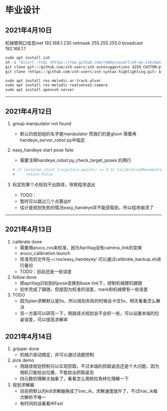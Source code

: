 # 毕业设计

## 2021年4月10日

机械臂网口信息inet 192.168.1.230  netmask 255.255.255.0  broadcast 192.168.1.1

```python
sudo apt install zsh
sh -c "$(curl -fsSL <https://raw.github.com/robbyrussell/oh-my-zsh/master/tools/install.sh>)"
git clone git://github.com/zsh-users/zsh-autosuggestions $ZSH_CUSTOM/plugins/zsh-autosuggestions
git clone <https://github.com/zsh-users/zsh-syntax-highlighting.git> ${ZSH_CUSTOM:-~/.oh-my-zsh/custom}/plugins/zsh-syntax-highlighting

sudo apt install ros-melodic-ar-track-alvar
sudo apt install ros-melodic-realsense2-camera
sudo apt install openssh-server
```

***

## 2021年4月12日

1. group manipulator not found
    - 默认的规划组的名字是manipulator 而我们的是gluon 需要再handeye_server_robot.py中指定
2. easy_handeye start pose faile
    - 需要注释handeye_robot.py_check_target_poses 的两行

    ```python
    # if len(plan.joint_trajectory.points) == 0 or CalibrationMovements._is_crazy_plan(plan, joint_limits):
    #     return False
    ```

3. 标定到某个点规划不出路径，导致程序退出
    - TODO：
    - 暂时可以跳过几个点算出tf
    - 估计是规划失败的情况easy_handeye并不能获取到，所以程序崩溃了

***

## 2021年4月13日

1. calibrate done
    - 需要用aruco_ros来校准，因为Apriltag没有camera_link的变换
    - aruco_calibration.launch
    - 校准完的文件在~/.ros/easy_handeyey/ 可以通过calibrate_backup.sh进行备份
    - TODO：目前还是一些误差
2. follow done
    - 把apriltag识别到的pose变换到base link下，控制机械臂的跟随
    - 初步完成了跟随，但是因为校准的误差，mark和机械臂有一些误差
3. TODO
    - 因为plan求解默认是5s，所以规划失败的时候会卡住5s，明天看看怎么解决
    - 另一方面可以研究一下，用路径点规划会不会好一些，可以设置末端的位姿误差，可以提高求解率

## 2021年4月14日

1. gripper done
    - 机械爪驱动搞定，并可以通过话题控制
2. pick demo
    - 用路径规划控制可以实现抓取，不过末端的抓取姿态还是个大问题，因为相机只能给出位置，不能给出抓取姿态
    - 四元数的理解太抽象了，看看怎么用欧拉角转化理解一下
3. 规划求解器
    - 目前把默认的kdl求解器换成了trac_ik，求解速度提升了，不过trac_ik每次解析不唯一
    - 有时间的话看看IKFast
    